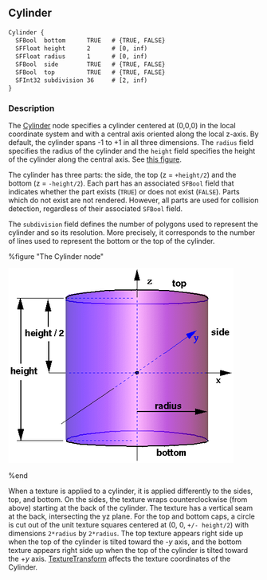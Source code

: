 ## Cylinder

```
Cylinder {
  SFBool  bottom      TRUE   # {TRUE, FALSE}
  SFFloat height      2      # [0, inf)
  SFFloat radius      1      # [0, inf)
  SFBool  side        TRUE   # {TRUE, FALSE}
  SFBool  top         TRUE   # {TRUE, FALSE}
  SFInt32 subdivision 36     # [2, inf)
}
```

### Description

The [Cylinder](#cylinder) node specifies a cylinder centered at (0,0,0) in the local coordinate system and with a central axis oriented along the local z-axis.
By default, the cylinder spans -1 to +1 in all three dimensions.
The `radius` field specifies the radius of the cylinder and the `height` field specifies the height of the cylinder along the central axis.
See [this figure](#the-cylinder-node).

The cylinder has three parts: the side, the top (z = `+height/2`) and the bottom (z = `-height/2`).
Each part has an associated `SFBool` field that indicates whether the part exists (`TRUE`) or does not exist (`FALSE`).
Parts which do not exist are not rendered.
However, all parts are used for collision detection, regardless of their associated `SFBool` field.

The `subdivision` field defines the number of polygons used to represent the cylinder and so its resolution.
More precisely, it corresponds to the number of lines used to represent the bottom or the top of the cylinder.

%figure "The Cylinder node"

![cylinder.png](images/cylinder.png)

%end

When a texture is applied to a cylinder, it is applied differently to the sides, top, and bottom.
On the sides, the texture wraps counterclockwise (from above) starting at the back of the cylinder.
The texture has a vertical seam at the back, intersecting the yz plane.
For the top and bottom caps, a circle is cut out of the unit texture squares centered at (0, 0, `+/- height/2`) with dimensions `2*radius` by `2*radius`.
The top texture appears right side up when the top of the cylinder is tilted toward the -*y* axis, and the bottom texture appears right side up when the top of the cylinder is tilted toward the +*y* axis.
[TextureTransform](texturetransform.md) affects the texture coordinates of the Cylinder.
